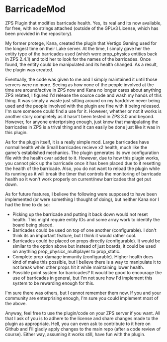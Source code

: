 # BarricadeMod
ZPS Plugin that modifies barricade health. Yes, its real and its now available, for free, with no strings attached (outside of the GPLv3 License, which has been provided in the repository).

My former protege, Kana, created the plugin that Vertigo Gaming used for the longest time on their Lake server. At the time, I simply gave her the entity type of the barricades used (which were prop_physics entities back in ZPS 2.4.1) and told her to look for the names of the barricades. Once found, the entity could be manipulated and its health changed. As a result, the plugin was created. 

Eventually, the code was given to me and I simply maintained it until those servers were no more. Seeing as how none of the people involved at the time are around/active in ZPS now and Kana no longer cares about anything ZPS related, I figured I'd release the source code and wash my hands of this thing. It was simply a waste just sitting around on my harddrive never being used and the people involved with the plugin are fine with it being released. I'm sure someone could find a use for it. However, whether or not it works is another story completely as it hasn't been tested in ZPS 3.0 and beyond. However, for anyone entertprising enough, just know that manipulating the barricades in ZPS is a trival thing and it can easily be done just like it was in this plugin.

As for the plugin itself, it is a really simple mod. Large barricades have normal health while Small barricades recieve x2 health, much like the game's established mechanics. The plugin generates its own configuration file with the health cvar added to it. However, due to how this plugin works, you cannot pick up the barricade once it has been placed due to it resetting the health of the barricade. Also, you do not want to reload the plugin while its running as it will break the timer that controls the monitoring of barricade health so it won't work properly on current/new barricades that get put down. 

As for future features, I believe the following were supposed to have been implemented (or were something I thought of doing), but neither Kana nor I had the time to do so:

* Picking up the barricade and putting it back down would not reset health. This might require entity IDs and some array work to identify the board being placed.
* Barricades could be used on top of one another (configurable). I don't think its an important feature, but I think it would rather cool. 
* Barricades could be placed on props directly (configurable). It would be similar to the option above but instead of just boards, it could be used on anything prop_physics_multiplayer to prop_static. 
* Complete prop-damage immunity (configurable). Higher health does kind of make this possible, but I believe there is a way to manipulate it to not break when other props hit it while maintaining lower health. 
* Possible point system for barricades? It would be good to encourage the use of barricades in general, but I'm not sure how I'd implement this system to be rewarding enough for this.

I'm sure there was others, but I cannot remember them now. If you and your community are enterprising enough, I'm sure you could implement most of the above.

Anyway, feel free to use the plugin/code on your ZPS server if you want. All that I ask of you is to adhere to the license and share changes made to the plugin as appropriate. Hell, you can even ask to contribute to it here on Github and I'll gladly apply changes to the main repo (after a code review of course). Either way, assuming it works still, have fun with the plugin.